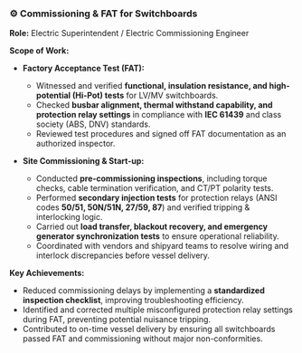 ### ⚙️ Commissioning & FAT for Switchboards  
**Role:** Electric Superintendent / Electric Commissioning Engineer  

**Scope of Work:**  
- **Factory Acceptance Test (FAT):**  
  - Witnessed and verified **functional, insulation resistance, and high-potential (Hi-Pot) tests** for LV/MV switchboards.  
  - Checked **busbar alignment, thermal withstand capability, and protection relay settings** in compliance with **IEC 61439** and class society (ABS, DNV) standards.  
  - Reviewed test procedures and signed off FAT documentation as an authorized inspector.  

- **Site Commissioning & Start-up:**  
  - Conducted **pre-commissioning inspections**, including torque checks, cable termination verification, and CT/PT polarity tests.  
  - Performed **secondary injection tests** for protection relays (ANSI codes **50/51, 50N/51N, 27/59, 87**) and verified tripping & interlocking logic.  
  - Carried out **load transfer, blackout recovery, and emergency generator synchronization tests** to ensure operational reliability.  
  - Coordinated with vendors and shipyard teams to resolve wiring and interlock discrepancies before vessel delivery.  

**Key Achievements:**  
- Reduced commissioning delays by implementing a **standardized inspection checklist**, improving troubleshooting efficiency.  
- Identified and corrected multiple misconfigured protection relay settings during FAT, preventing potential nuisance tripping.  
- Contributed to on-time vessel delivery by ensuring all switchboards passed FAT and commissioning without major non-conformities.  
